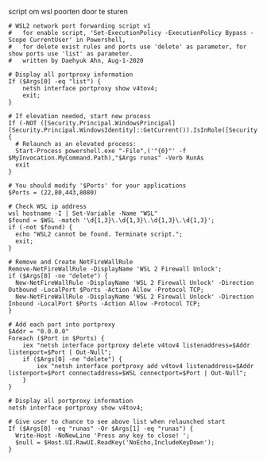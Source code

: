 script om wsl poorten door te sturen


    # WSL2 network port forwarding script v1
    #   for enable script, 'Set-ExecutionPolicy -ExecutionPolicy Bypass -Scope CurrentUser' in Powershell,
    #   for delete exist rules and ports use 'delete' as parameter, for show ports use 'list' as parameter.
    #   written by Daehyuk Ahn, Aug-1-2020
     
    # Display all portproxy information
    If ($Args[0] -eq "list") {
        netsh interface portproxy show v4tov4;
        exit;
    } 
     
    # If elevation needed, start new process
    If (-NOT ([Security.Principal.WindowsPrincipal] [Security.Principal.WindowsIdentity]::GetCurrent()).IsInRole([Security.Principal.WindowsBuiltInRole]::Administrator))
    {
      # Relaunch as an elevated process:
      Start-Process powershell.exe "-File",('"{0}"' -f $MyInvocation.MyCommand.Path),"$Args runas" -Verb RunAs
      exit
    }
     
    # You should modify '$Ports' for your applications 
    $Ports = (22,80,443,8080)
     
    # Check WSL ip address
    wsl hostname -I | Set-Variable -Name "WSL"
    $found = $WSL -match '\d{1,3}\.\d{1,3}\.\d{1,3}\.\d{1,3}';
    if (-not $found) {
      echo "WSL2 cannot be found. Terminate script.";
      exit;
    }
     
    # Remove and Create NetFireWallRule
    Remove-NetFireWallRule -DisplayName 'WSL 2 Firewall Unlock';
    if ($Args[0] -ne "delete") {
      New-NetFireWallRule -DisplayName 'WSL 2 Firewall Unlock' -Direction Outbound -LocalPort $Ports -Action Allow -Protocol TCP;
      New-NetFireWallRule -DisplayName 'WSL 2 Firewall Unlock' -Direction Inbound -LocalPort $Ports -Action Allow -Protocol TCP;
    }
     
    # Add each port into portproxy
    $Addr = "0.0.0.0"
    Foreach ($Port in $Ports) {
        iex "netsh interface portproxy delete v4tov4 listenaddress=$Addr listenport=$Port | Out-Null";
        if ($Args[0] -ne "delete") {
            iex "netsh interface portproxy add v4tov4 listenaddress=$Addr listenport=$Port connectaddress=$WSL connectport=$Port | Out-Null";
        }
    }
     
    # Display all portproxy information
    netsh interface portproxy show v4tov4;
     
    # Give user to chance to see above list when relaunched start
    If ($Args[0] -eq "runas" -Or $Args[1] -eq "runas") {
      Write-Host -NoNewLine 'Press any key to close! ';
      $null = $Host.UI.RawUI.ReadKey('NoEcho,IncludeKeyDown');
    }

